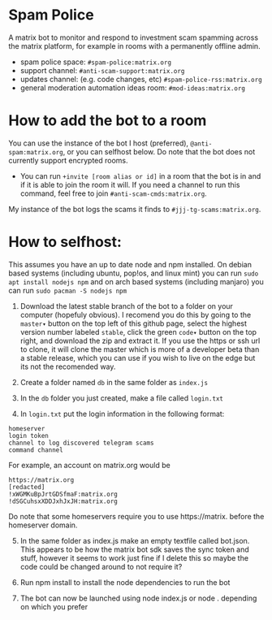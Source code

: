 # Spam Police

A matrix bot to monitor and respond to investment scam spamming across the matrix platform, for example in rooms with a permanently offline admin.

- spam police space: `#spam-police:matrix.org`
- support channel: `#anti-scam-support:matrix.org`
- updates channel: (e.g. code changes, etc) `#spam-police-rss:matrix.org`
- general moderation automation ideas room: `#mod-ideas:matrix.org`

# How to add the bot to a room

You can use the instance of the bot I host (preferred), `@anti-spam:matrix.org`, or you can selfhost below. Do note that the bot does not currently support encrypted rooms.

- You can run `+invite [room alias or id]` in a room that the bot is in and if it is able to join the room it will. If you need a channel to run this command, feel free to join `#anti-scam-cmds:matrix.org`.

My instance of the bot logs the scams it finds to `#jjj-tg-scams:matrix.org`. 
# How to selfhost:

This assumes you have an up to date node and npm installed. On debian based systems (including ubuntu, pop!os, and linux mint) you can run `sudo apt install nodejs npm` and on arch based systems (including manjaro) you can run `sudo pacman -S nodejs npm`

1. Download the latest stable branch of the bot to a folder on your computer (hopefuly obvious). I recomend you do this by going to the `master▾` button on the top left of this github page, select the highest version number labeled `stable`, click the green `code▾` button on the top right, and download the zip and extract it. If you use the https or ssh url to clone, it will clone the master which is more of a developer beta than a stable release, which you can use if you wish to live on the edge but its not the recomended way.

2. Create a folder named `db` in the same folder as `index.js`

3. In the `db` folder you just created, make a file called `login.txt`

4. In `login.txt` put the login information in the following format:
```
homeserver
login token
channel to log discovered telegram scams
command channel
```
For example, an account on matrix.org would be
```
https://matrix.org
[redacted]
!xWGMKuBpJrtGDSfmaF:matrix.org
!dSGCuhsxXDDJxhJxJH:matrix.org
```
Do note that some homeservers require you to use https://matrix. before the homeserver domain.

5. In the same folder as index.js make an empty textfile called bot.json. This appears to be how the matrix bot sdk saves the sync token and stuff, however it seems to work just fine if I delete this so maybe the code could be changed around to not require it?

6. Run npm install to install the node dependencies to run the bot

7. The bot can now be launched using node index.js or node . depending on which you prefer
